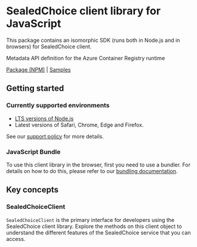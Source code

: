 # SealedChoice client library for JavaScript

This package contains an isomorphic SDK (runs both in Node.js and in browsers) for SealedChoice client.

Metadata API definition for the Azure Container Registry runtime

[Package (NPM)](https://www.npmjs.com/package/@msinternal/sealedchoice) |
[Samples](https://github.com/Azure-Samples/azure-samples-js-management)

## Getting started

### Currently supported environments

- [LTS versions of Node.js](https://nodejs.org/about/releases/)
- Latest versions of Safari, Chrome, Edge and Firefox.

See our [support policy](https://github.com/Azure/azure-sdk-for-js/blob/main/SUPPORT.md) for more details.





### JavaScript Bundle
To use this client library in the browser, first you need to use a bundler. For details on how to do this, please refer to our [bundling documentation](https://aka.ms/AzureSDKBundling).

## Key concepts

### SealedChoiceClient

`SealedChoiceClient` is the primary interface for developers using the SealedChoice client library. Explore the methods on this client object to understand the different features of the SealedChoice service that you can access.

